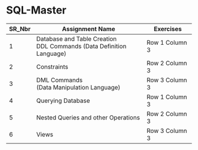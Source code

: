 # SQL-Master
| SR_Nbr | Assignment Name  | Exercises |
| --------------- | --------------- | --------------- |
| 1 | Database and Table Creation <br /> DDL Commands (Data Definition Language) | Row 1 Column 3 |
| 2 | Constraints | Row 2 Column 3 |
| 3 | DML Commands <br /> (Data Manipulation Language) | Row 3 Column 3 |
| 4 | Querying Database | Row 1 Column 3 |
| 5 | Nested Queries and other Operations | Row 2 Column 3 |
| 6 | Views | Row 3 Column 3 |
